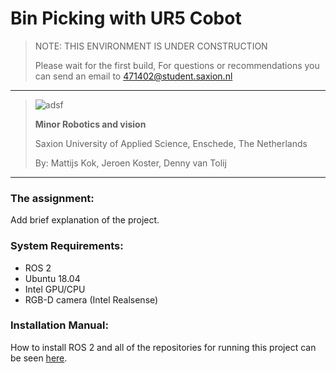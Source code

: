 # Bin Picking with UR5 Cobot

> NOTE: THIS ENVIRONMENT IS UNDER CONSTRUCTION
> 
> Please wait for the first build,
> For questions or recommendations you can send an email to 471402@student.saxion.nl

___
>![adsf](https://user-images.githubusercontent.com/79080234/118650396-b4485d80-b7e4-11eb-8b47-f03d05e061ab.png)
>
>**Minor Robotics and vision**
>
>Saxion University of Applied Science, Enschede, The Netherlands
>
>By:
>Mattijs Kok,
>Jeroen Koster,
>Denny van Tolij
___
### The assignment:

Add brief explanation of the project.

### System Requirements:

- ROS 2
- Ubuntu 18.04
- Intel GPU/CPU
- RGB-D camera (Intel Realsense)

### Installation Manual:

How to install ROS 2 and all of the repositories for running this project can be seen [here](https://github.com/mattijsk14/BinPicking/tree/main/Installation).
